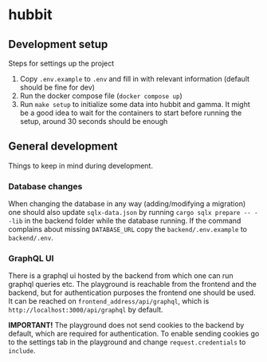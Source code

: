# hubbit

## Development setup

Steps for settings up the project

1. Copy `.env.example` to `.env` and fill in with relevant information (default should be fine for dev)
2. Run the docker compose file (`docker compose up`)
3. Run `make setup` to initialize some data into hubbit and gamma. It might be a good idea to wait for the containers to start before running the setup, around 30 seconds should be enough

## General development

Things to keep in mind during development.

### Database changes

When changing the database in any way (adding/modifying a migration) one should also update `sqlx-data.json` by running `cargo sqlx prepare -- --lib` in the backend folder while the database running. 
If the command complains about missing `DATABASE_URL` copy the `backend/.env.example` to `backend/.env`.

### GraphQL UI

There is a graphql ui hosted by the backend from which one can run graphql queries etc.
The playground is reachable from the frontend and the backend, but for authentication purposes the frontend one should be used. It can be reached on `frontend_address/api/graphql`, which is `http://localhost:3000/api/graphql` by default.

__IMPORTANT!__ The playground does not send cookies to the backend by default, which are required for authentication.
To enable sending cookies go to the settings tab in the playground and change `request.credentials` to `include`.
